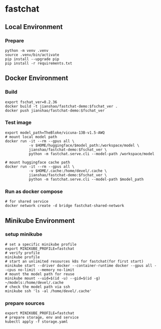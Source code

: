 # fastchat

## Local Environment

### Prepare
~~~ shell
python -m venv .venv
source .venv/bin/activate
pip install --upgrade pip
pip install -r requirements.txt
~~~

## Docker Environment

### Build
~~~ shell
export fschat_ver=0.2.36
docker build -t jianshao/fastchat-demo:$fschat_ver .
docker push jianshao/fastchat-demo:$fschat_ver
~~~
### Test image
~~~ shell
export model_path=TheBloke/vicuna-13B-v1.5-AWQ
# mount local model path
docker run -it --rm --gpus all \
           -v $HOME/huggingface/$model_path:/workspace/model \
           jianshao/fastchat-demo:$fschat_ver \
           python -m fastchat.serve.cli --model-path /workspace/model

# mount huggingface cache path
docker run -it --rm --gpus all \
           -v $HOME/.cache:/home/devel/.cache \
           jianshao/fastchat-demo:$fschat_ver \
           python -m fastchat.serve.cli --model-path $model_path
~~~

### Run as docker compose
~~~ shell
# for shared service
docker network create -d bridge fastchat-shared-network
~~~

## Minikube Environment

### setup minikube
~~~ shell
# set a specific minikube profile
export MINIKUBE_PROFILE=fastchat
# verify profile
minikube profile
# start an unlimited resources k8s for fastchat(for first start)
minikube start --driver docker --container-runtime docker --gpus all --cpus no-limit --memory no-limit
# mount the model path for reuse
minikube mount --uid=$(id -u) --gid=$(id -g) ~/models:/home/devel/.cache
# check the model path via ssh
minikube ssh 'ls -al /home/devel/.cache'
~~~

### prepare sources
~~~ shell
export MINIKUBE_PROFILE=fastchat
# prepare storage, env and service
kubectl apply -f storage.yaml
~~~

